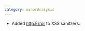```yaml
---
category: minorAnalysis
---
```

* Added [http.Error](https://pkg.go.dev/net/http#Error) to XSS sanitzers.